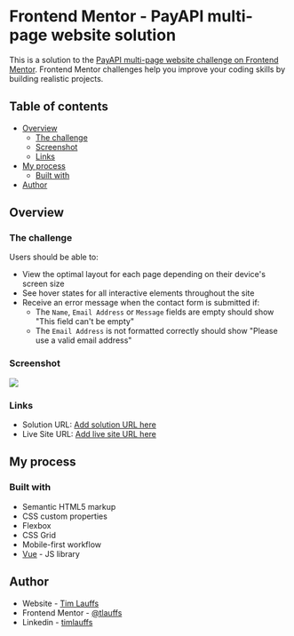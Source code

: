 # Frontend Mentor - PayAPI multi-page website solution

This is a solution to the [PayAPI multi-page website challenge on Frontend Mentor](https://www.frontendmentor.io/challenges/payapi-multipage-website-FDLR1Y11e). Frontend Mentor challenges help you improve your coding skills by building realistic projects. 

## Table of contents

- [Overview](#overview)
  - [The challenge](#the-challenge)
  - [Screenshot](#screenshot)
  - [Links](#links)
- [My process](#my-process)
  - [Built with](#built-with)
- [Author](#author)

## Overview

### The challenge

Users should be able to:

- View the optimal layout for each page depending on their device's screen size
- See hover states for all interactive elements throughout the site
- Receive an error message when the contact form is submitted if:
  - The `Name`, `Email Address` or `Message` fields are empty should show "This field can't be empty"
  - The `Email Address` is not formatted correctly should show "Please use a valid email address"

### Screenshot

![](./pay-website/src/assets/Screenshot.png)

### Links

- Solution URL: [Add solution URL here](https://your-solution-url.com)
- Live Site URL: [Add live site URL here](https://payapi-frontendmenter.netlify.app/)

## My process

### Built with

- Semantic HTML5 markup
- CSS custom properties
- Flexbox
- CSS Grid
- Mobile-first workflow
- [Vue](https://vuejs.org/) - JS library

## Author

- Website - [Tim Lauffs](https://www.timlauffs.com/)
- Frontend Mentor - [@tlauffs](https://www.frontendmentor.io/profile/tlauffs)
- Linkedin - [timlauffs](https://www.linkedin.com/in/tim-lauffs-a8782421b/)

